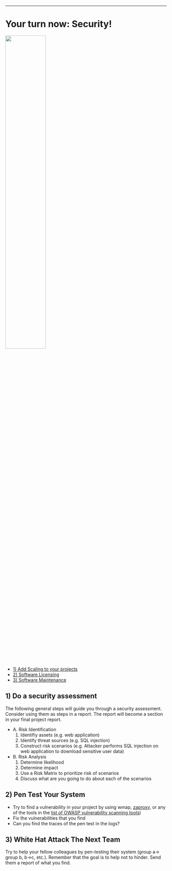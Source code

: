 -----------

# Your turn now: Security!

<img src="https://media.giphy.com/media/13GIgrGdslD9oQ/giphy.gif" width=50%/>

  - [1) Add Scaling to your projects](#1-add-scaling-to-your-projects)
  - [2) Software Licensing](#2-software-licensing)
  - [3) Software Maintenance](#3-software-maintenance)




## 1) Do a security assessment 

The following general steps will guide you through a security assessment. Consider using them as steps in a report. The report will become a section in your final project report.

- A. Risk Identification
    1. Identifiy assets (e.g. web application)
    1. Identify threat sources (e.g. SQL injection)
    1. Construct risk scenarios (e.g. Attacker performs SQL injection on web application to download sensitive user data)
- B. Risk Analysis
    1. Determine likelihood
    1. Determine impact
    1. Use a Risk Matrix to prioritize risk of scenarios   
    1. Discuss what are you going to do about each of the scenarios




## 2) Pen Test Your System

- Try to find a vulnerability in your project by using wmap, [zaproxy](https://www.zaproxy.org/getting-started/), or any of the tools in the [list of OWASP vulnerability scanning tools](https://owasp.org/www-community/Vulnerability_Scanning_Tools))
- Fix the vulnerabilities that you find
- Can you find the traces of the pen test in the logs?



## 3) White Hat Attack The Next Team

Try to help your fellow colleagues by pen-testing their system (group a-> group b, b->c, etc.). Remember that the goal is to help not to hinder.  Send them a report of what you find.